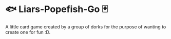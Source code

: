 # 🐟 Liars-Popefish-Go 🃏

A little card game created by a group of dorks for the purpose of wanting to create one for fun :D.
